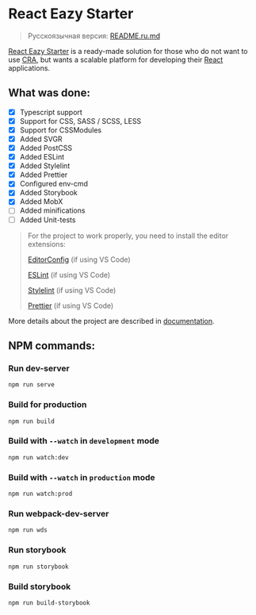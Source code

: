 # React Eazy Starter

> Русскоязычная версия: [README.ru.md](/README.ru.md)

[React Eazy Starter](https://github.com/FactorSef/ReactEazyStarter "React Eazy Starter Repository") is a ready-made solution for those who do not want to use [CRA](https://github.com/FactorSef/ReactEazyStarter "The official Create React App site"), but wants a scalable platform for developing their [React](https://reactjs.org "Official React.js site") applications.

## What was done:

-   [x] Typescript support
-   [x] Support for CSS, SASS / SCSS, LESS
-   [x] Support for CSSModules
-   [x] Added SVGR
-   [x] Added PostCSS
-   [x] Added ESLint
-   [x] Added Stylelint
-   [x] Added Prettier
-   [x] Configured env-cmd
-   [x] Added Storybook
-   [x] Added MobX
-   [ ] Added minifications
-   [ ] Added Unit-tests

> For the project to work properly, you need to install the editor extensions:
>
> [EditorConfig](https://marketplace.visualstudio.com/items?itemName=EditorConfig.EditorConfig) (if using VS Code)
>
> [ESLint](https://marketplace.visualstudio.com/items?itemName=dbaeumer.vscode-eslint) (if using VS Code)
>
> [Stylelint](https://marketplace.visualstudio.com/items?itemName=stylelint.vscode-stylelint) (if using VS Code)
>
> [Prettier](https://marketplace.visualstudio.com/items?itemName=esbenp.prettier-vscode) (if using VS Code)

More details about the project are described in [documentation](/docs/intro.md).

## NPM commands:

### Run dev-server

```
npm run serve
```

### Build for production

```
npm run build
```

### Build with `--watch` in `development` mode

```
npm run watch:dev
```

### Build with `--watch` in `production` mode

```
npm run watch:prod
```

### Run webpack-dev-server

```
npm run wds
```

### Run storybook

```
npm run storybook
```

### Build storybook

```
npm run build-storybook
```
